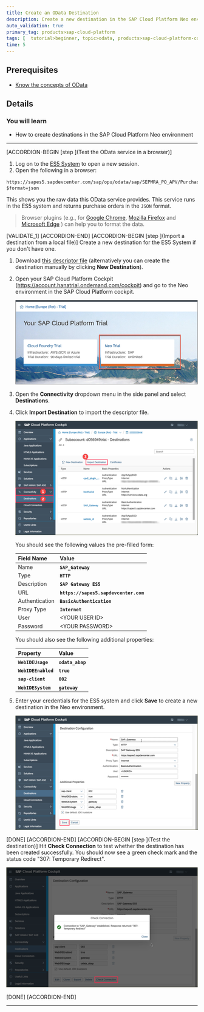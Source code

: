 ```yaml
---
title: Create an OData Destination
description: Create a new destination in the SAP Cloud Platform Neo environment for a purchase order OData service.
auto_validation: true
primary_tag: products>sap-cloud-platform
tags: [  tutorial>beginner, topic>odata, products>sap-cloud-platform-connectivity ]
time: 5
---
```


## Prerequisites  
 - [Know the concepts of OData](https://developers.sap.com/tutorials/odata-01-intro-origins.html)

## Details
### You will learn  
  - How to create destinations in the SAP Cloud Platform Neo environment

---

[ACCORDION-BEGIN [step ](Test the OData service in a browser)]

1. Log on to the [ES5 System](https://sapes5.sapdevcenter.com) to open a new session.
2. Open the following in a browser:

```
https://sapes5.sapdevcenter.com/sap/opu/odata/sap/SEPMRA_PO_APV/PurchaseOrders?$format=json
```

This shows you the raw data this OData service provides. This service runs in the ES5 system and returns purchase orders in the `JSON` format.

>Browser plugins (e.g., for [Google Chrome](https://chrome.google.com/webstore/search/json%20formatter), [Mozilla Firefox](https://addons.mozilla.org/en-US/firefox/search/?platform=mac&q=json%20formatter) and [Microsoft Edge](https://www.microsoft.com/de-de/search/result.aspx?q=json+formatter) ) can help you to format the data.

[VALIDATE_1]
[ACCORDION-END]
[ACCORDION-BEGIN [step ](Import a destination from a local file)]
Create a new destination for the ES5 System if you don't have one.

1. Download <a href="https://raw.githubusercontent.com/SAPDocuments/Tutorials/master/tutorials/cp-ui5-ms-graph-create-destination/ES5_Destination.txt" download>this descriptor file</a> (alternatively you can create the destination manually by clicking **New Destination**).

2. Open your SAP Cloud Platform Cockpit (https://account.hanatrial.ondemand.com/cockpit) and go to the Neo environment in the SAP Cloud Platform cockpit.

    ![go to neo trial](./neo_cockpit.png)

3. Open the **Connectivity** dropdown menu in the side panel and select **Destinations**.

4. Click **Import Destination** to import the descriptor file.

    ![create neo destination](./createDest.png)

    You should see the following values the pre-filled form:

    | Field Name     | Value     |
    | :------------- | :------------- |
    | Name      | **`SAP_Gateway`** |
    | Type      | **`HTTP`** |
    | Description | **`SAP Gateway ES5`** |
    | URL      | **`https://sapes5.sapdevcenter.com`** |
    | Authentication | **`BasicAuthentication`** |
    | Proxy Type | **`Internet`** |
    | User      |  \<YOUR USER ID> |
    | Password      |  \<YOUR PASSWORD> |
    You should also see the following additional properties:

    | Property | Value     |
    | :------------- | :------------- |
    | **`WebIDEUsage`** | **`odata_abap`** |
    | **`WebIDEEnabled`** | **`true`** |
    | **`sap-client`** | **`002`** |
    | **`WebIDESystem`** | **`gateway`** |

5. Enter your credentials for the ES5 system and click **Save** to create a new destination in the Neo environment.

    ![create neo destination completed form](./createDestForm.png)

[DONE]
[ACCORDION-END]
[ACCORDION-BEGIN [step ](Test the destination)]
Hit **Check Connection** to test whether the destination has been created successfully. You should now see a green check mark and the status code "307: Temporary Redirect".

![307 success](./destcreated.png)

[DONE]
[ACCORDION-END]

---
